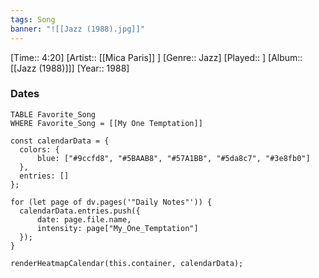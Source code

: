 ```yaml
---
tags: Song  
banner: "![[Jazz (1988).jpg]]"
---
```

[Time:: 4:20]
[Artist:: [[Mica Paris]] ]
[Genre:: Jazz]
[Played:: ]
[Album:: [[Jazz (1988)]]]
[Year:: 1988]
### Dates
````dataview
TABLE Favorite_Song
WHERE Favorite_Song = [[My One Temptation]]
````
  ```dataviewjs
const calendarData = { 
	colors: { 
		blue: ["#9ccfd8", "#5BAAB8", "#57A1BB", "#5da8c7", "#3e8fb0"] 
	}, 
	entries: [] 
}; 

for (let page of dv.pages('"Daily Notes"')) { 
	calendarData.entries.push({ 
		date: page.file.name, 
		intensity: page["My_One_Temptation"]
	}); 
} 

renderHeatmapCalendar(this.container, calendarData);
```
